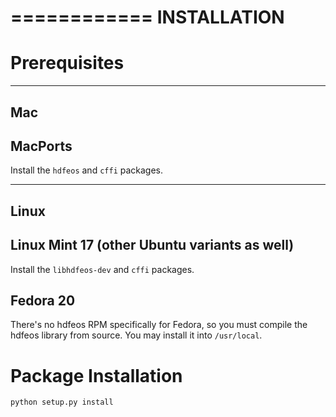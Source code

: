 ============
INSTALLATION
============

Prerequisites
=============

---
Mac
---

MacPorts
--------

Install the ```hdfeos``` and ```cffi``` packages.

-----
Linux
-----

Linux Mint 17 (other Ubuntu variants as well)
-------------------------------------------
Install the ```libhdfeos-dev``` and ```cffi``` packages.

Fedora 20
---------
There's no hdfeos RPM specifically for Fedora, so you must compile the hdfeos
library from source.  You may install it into ```/usr/local```.

Package Installation
====================

    python setup.py install
